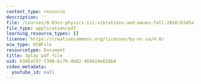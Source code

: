 ```yaml
---
content_type: resource
description: ''
file: /courses/8-03sc-physics-iii-vibrations-and-waves-fall-2016/6345afd7f3986c7b4b62469424e62db4_T2n6fVybLcU.pdf
file_type: application/pdf
learning_resource_types: []
license: https://creativecommons.org/licenses/by-nc-sa/4.0/
ocw_type: OCWFile
resourcetype: Document
title: 3play pdf file
uid: 6345afd7-f398-6c7b-4b62-469424e62db4
video_metadata:
  youtube_id: null
---
```

